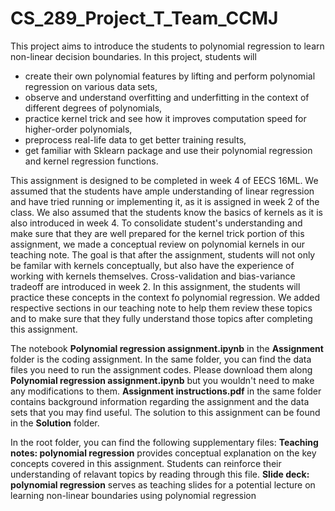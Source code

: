 # CS_289_Project_T_Team_CCMJ

This project aims to introduce the students to polynomial regression to learn non-linear decision boundaries. In this project, students will 
* create their own polynomial features by lifting and perform polynomial regression on various data sets,
* observe and understand overfitting and underfitting in the context of different degrees of polynomials, 
* practice kernel trick and see how it improves computation speed for higher-order polynomials, 
* preprocess real-life data to get better training results,
* get familiar with Sklearn package and use their polynomial regression and kernel regression functions.


This assignment is designed to be completed in week 4 of EECS 16ML. We assumed that the students have ample understanding of linear regression and have tried running or implementing it, as it is assigned in week 2 of the class. We also assumed that the students know the basics of kernels as it is also introduced in week 4. To consolidate student's understanding and make sure that they are well prepared for the kernel trick portion of this assignment, we made a conceptual review on polynomial kernels in our teaching note. The goal is that after the assignment, students will not only be familar with kernels conceptually, but also have the experience of working with kernels themselves. Cross-validation and bias-variance tradeoff are introduced in week 2. In this assignment, the students will practice these concepts in the context fo polynomial regression. We added respective sections in our teaching note to help them review these topics and to make sure that they fully understand those topics after completing this assignment. 

The notebook **Polynomial regression assignment.ipynb** in the **Assignment** folder is the coding assignment. In the same folder, you can find the data files you need to run the assignment codes. Please download them along **Polynomial regression assignment.ipynb** but you wouldn't need to make any modifications to them. **Assignment instructions.pdf** in the same folder contains background information regarding the assignment and the data sets that you may find useful.  The solution to this assignment can be found in the **Solution** folder. 

In the root folder, you can find the following supplementary files:
**Teaching notes: polynomial regression** provides conceptual explanation on the key concepts covered in this assignment. Students can reinforce their understanding of relavant topics by reading through this file.
**Slide deck: polynomial regression** serves as teaching slides for a potential lecture on learning non-linear boundaries using polynomial regression 

